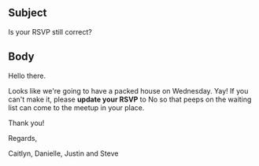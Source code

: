 ## Subject

Is your RSVP still correct?

## Body

Hello there.

Looks like we're going to have a packed house on Wednesday. Yay!
If you can't make it, please **update your RSVP** to No so that peeps on the waiting list can come to the meetup in your place.

Thank you!


Regards,

Caitlyn, Danielle, Justin and Steve

